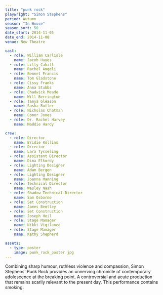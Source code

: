 ```yaml
---
title: "punk rock"
playwright: "Simon Stephens"
period: Autumn
season: "In House"
season_sort: 50
date_start: 2014-11-05
date_end: 2014-11-08
venue: New Theatre

cast:
  - role: William Carlisle
    name: Jacob Hayes
  - role: Lilly Cahill
    name: Rachel Angeli
  - role: Bennet Francis
    name: Tom Gladstone
  - role: Cissy Franks
    name: Anna Stubbs
  - role: Chadwick Meade
    name: Will Berrington
  - role: Tanya Gleason
    name: Sasha Butler
  - role: Nicholas Chatman
    name: Conor Jones
  - role: Dr. Rachel Harvey
    name: Maddie Hardy

crew:
  - role: Director
    name: Bridie Rollins
  - role: Director
    name: Lara Tysseling
  - role: Assistant Director
    name: Dina Elkordy
  - role: Lighting Designer
    name: Adam Bergen
  - role: Lighting Designer
    name: Joanna Manning
  - role: Technical Director
    name: Wesley Nash
  - role: Shadow Technical Director
    name: Sam Osborne
  - role: Set Construction
    name: James Bentley
  - role: Set Construction
    name: Joseph Heil
  - role: Stage Manager
    name: Nikki Vigilance
  - role: Stage Manager
    name: Kathy Shepherd

assets:
  - type: poster
    image: punk_rock_poster.jpg
---
```


Combining sharp humour, ruthless violence and compassion, Simon Stephens’ Punk Rock provides an unnerving chronicle of contemporary adolescence at the breaking point. A controversial and acute production that remains scarily relevant to the present day. This performance contains smoking.
